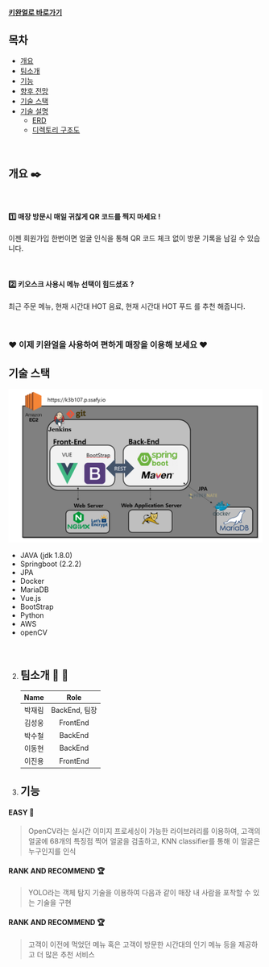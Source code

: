 #### [ 키완얼로 바로가기](https://k3b107.p.ssafy.io)

## 목차
- [개요](#개요)
- [팀소개](#팀소개)
- [기능](#기능)
- [향후 전망](#향후-전망)
- [기술 스택](#기술-스택)
- [기술 설명](#기술-설명)
	- [ERD](#erd)
	- [디렉토리 구조도](#디렉토리-구조도)
	


<br>

## 개요 :black_nib:

<br>

#### :one: 매장 방문시 매일 귀찮게 QR 코드를 찍지 마세요 !

이젠 회원가입 한번이면 얼굴 인식을 통해 QR 코드 체크 없이 방문 기록을 남길 수 있습니다.


<br>

#### :two: 키오스크 사용시 메뉴 선택이 힘드셨죠 ?

최근 주문 메뉴, 현재 시간대 HOT 음료, 현재 시간대 HOT 푸드 를 추천 해줍니다.


<br>



### __:heart: 이제 키완얼을 사용하여 편하게 매장을 이용해 보세요 :heart:__


## 기술 스택
![기술스택](README.img/기술스택.PNG)

* JAVA (jdk 1.8.0)
* Springboot (2.2.2)
* JPA
* Docker
* MariaDB
* Vue.js 
* BootStrap
* Python
* AWS
* openCV

<br>



2. ## 팀소개 :runner: :walking: 

   |  Name  |     Role      |
   | :----: | :-----------: | 
   | 박재림 | BackEnd, 팀장 |      
   | 김성웅 |   FrontEnd    |  
   | 박수철 |    BackEnd    | 
   | 이동현 |    BackEnd    | 
   | 이진용 |   FrontEnd    | 

   
3. ## 기능


#### EASY :triangular_flag_on_post:
>  OpenCV라는 실시간 이미지 프로세싱이 가능한 라이브러리를 이용하여, 고객의 얼굴에 68개의 특징점 찍어 얼굴을 검출하고, KNN classifier를 통해 이 얼굴은 누구인지를 인식



#### RANK AND RECOMMEND :trophy:
> YOLO라는 객체 탐지 기술을 이용하여 다음과 같이 매장 내 사람을 포착할 수 있는 기술을 구현



#### RANK AND RECOMMEND :trophy:
>  고객이 이전에 먹었던 메뉴 혹은 고객이 방문한 시간대의 인기 메뉴 등을 제공하고 더 많은 추천 서비스

